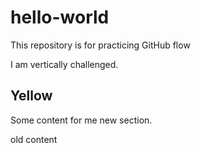 # hello-world
This repository is for practicing GitHub flow

I am vertically challenged.

## Yellow

Some content for me new section.


old content
